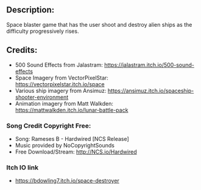 ## Description:

Space blaster game that has the user shoot and destroy alien ships as the difficulty progressively rises.

## Credits:

- 500 Sound Effects from Jalastram: https://jalastram.itch.io/500-sound-effects
- Space Imagery from VectorPixelStar: https://vectorpixelstar.itch.io/space
- Various ship imagery from Ansimuz: https://ansimuz.itch.io/spaceship-shooter-environment
- Animation imagery from Matt Walkden: https://mattwalkden.itch.io/lunar-battle-pack

### Song Credit Copyright Free: 

- Song: Rameses B - Hardwired [NCS Release]
- Music provided by NoCopyrightSounds
- Free Download/Stream: http://NCS.io/Hardwired

### Itch IO link
- https://bdowling7.itch.io/space-destroyer
